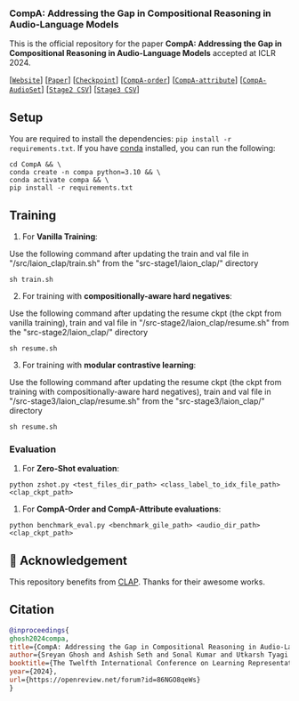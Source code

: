 ### CompA: Addressing the Gap in Compositional Reasoning in Audio-Language Models

This is the official repository for the paper **CompA: Addressing the Gap in Compositional Reasoning in Audio-Language Models** accepted at ICLR 2024.

[[`Website`](https://sreyan88.github.io/compa_iclr/)] [[`Paper`](https://openreview.net/pdf?id=86NGO8qeWs)] [[`Checkpoint`]()] [[`CompA-order`](https://drive.google.com/file/d/1A_HDH0sO6Pp-kvdcTJrAA6MJZiItHZTQ/view?usp=sharing)] [[`CompA-attribute`](https://drive.google.com/file/d/1vWpq2fTcT8T7ec8pZ_EG2v29PwJPfcJm/view?usp=sharing)] [[`CompA-AudioSet`](https://drive.google.com/file/d/1FIC9XBQStw9EUBVxKJXVKTQpPIkfy0cZ/view?usp=sharing)] [[`Stage2 CSV`](https://drive.google.com/file/d/1yDqkEYZi44yqXJPLw50bacmhkgRJJ_0b/view?usp=sharing)] [[`Stage3 CSV`](https://drive.google.com/file/d/1GF2Fc-sQUGA52LXwfLjNSL4Hl481BqYm/view?usp=sharing)]

## Setup
You are required to install the dependencies: `pip install -r requirements.txt`. If you have [conda](https://www.anaconda.com) installed, you can run the following: 

```shell
cd CompA && \
conda create -n compa python=3.10 && \
conda activate compa && \
pip install -r requirements.txt
```

## Training

1. For **Vanilla Training**: 

Use the following command after updating the train and val file in "/src/laion_clap/train.sh" from the "src-stage1/laion_clap/" directory

```shell
sh train.sh
```

2. For training with **compositionally-aware hard negatives**:

Use the following command after updating the resume ckpt (the ckpt from vanilla training), train and val file in "/src-stage2/laion_clap/resume.sh" from the "src-stage2/laion_clap/" directory

```shell
sh resume.sh
```

3. For training with **modular contrastive learning**:

Use the following command after updating the resume ckpt (the ckpt from training with compositionally-aware hard negatives), train and val file in "/src-stage3/laion_clap/resume.sh" from the "src-stage3/laion_clap/" directory

```shell
sh resume.sh
```

### Evaluation

1. For **Zero-Shot evaluation**:

```shell
python zshot.py <test_files_dir_path> <class_label_to_idx_file_path> <clap_ckpt_path>
```

1. For **CompA-Order and CompA-Attribute evaluations**:

```shell
python benchmark_eval.py <benchmark_gile_path> <audio_dir_path> <clap_ckpt_path>
```

## 🌻 Acknowledgement
This repository benefits from [CLAP](https://github.com/LAION-AI/CLAP). Thanks for their awesome works.


## Citation
```BibTex
@inproceedings{
ghosh2024compa,
title={CompA: Addressing the Gap in Compositional Reasoning in Audio-Language Models},
author={Sreyan Ghosh and Ashish Seth and Sonal Kumar and Utkarsh Tyagi and Chandra Kiran Reddy Evuru and Ramaneswaran S and S Sakshi and Oriol Nieto and Ramani Duraiswami and Dinesh Manocha},
booktitle={The Twelfth International Conference on Learning Representations},
year={2024},
url={https://openreview.net/forum?id=86NGO8qeWs}
}
```
